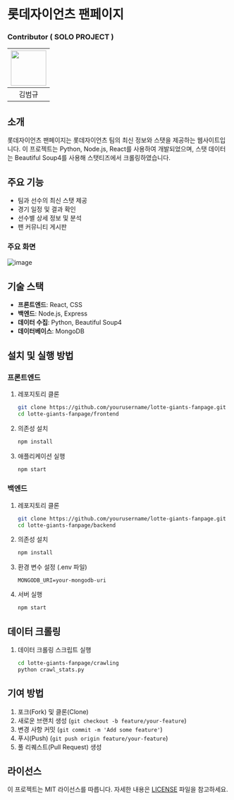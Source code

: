 # 롯데자이언츠 팬페이지

### Contributor ( SOLO PROJECT )
|<img src="https://github.com/Storyos.png" width="80">|
| :---: |
|김범규|

## 소개
롯데자이언츠 팬페이지는 롯데자이언츠 팀의 최신 정보와 스탯을 제공하는 웹사이트입니다. 이 프로젝트는 Python, Node.js, React를 사용하여 개발되었으며, 스탯 데이터는 Beautiful Soup4를 사용해 스탯티즈에서 크롤링하였습니다.

## 주요 기능
- 팀과 선수의 최신 스탯 제공
- 경기 일정 및 결과 확인
- 선수별 상세 정보 및 분석
- 팬 커뮤니티 게시판

### 주요 화면
![image](https://github.com/user-attachments/assets/ce722b6c-0080-400b-9b45-3527fbaad0c3)



## 기술 스택
- **프론트엔드**: React, CSS
- **백엔드**: Node.js, Express
- **데이터 수집**: Python, Beautiful Soup4
- **데이터베이스**: MongoDB

## 설치 및 실행 방법

### 프론트엔드
1. 레포지토리 클론
    ```bash
    git clone https://github.com/yourusername/lotte-giants-fanpage.git
    cd lotte-giants-fanpage/frontend
    ```
2. 의존성 설치
    ```bash
    npm install
    ```
3. 애플리케이션 실행
    ```bash
    npm start
    ```

### 백엔드
1. 레포지토리 클론
    ```bash
    git clone https://github.com/yourusername/lotte-giants-fanpage.git
    cd lotte-giants-fanpage/backend
    ```
2. 의존성 설치
    ```bash
    npm install
    ```
3. 환경 변수 설정 (.env 파일)
    ```plaintext
    MONGODB_URI=your-mongodb-uri
    ```
4. 서버 실행
    ```bash
    npm start
    ```

## 데이터 크롤링
1. 데이터 크롤링 스크립트 실행
    ```bash
    cd lotte-giants-fanpage/crawling
    python crawl_stats.py
    ```

## 기여 방법
1. 포크(Fork) 및 클론(Clone)
2. 새로운 브랜치 생성 (`git checkout -b feature/your-feature`)
3. 변경 사항 커밋 (`git commit -m 'Add some feature'`)
4. 푸시(Push) (`git push origin feature/your-feature`)
5. 풀 리퀘스트(Pull Request) 생성

## 라이선스
이 프로젝트는 MIT 라이선스를 따릅니다. 자세한 내용은 [LICENSE](LICENSE) 파일을 참고하세요.

